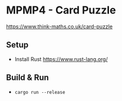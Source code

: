 # MPMP4 - Card Puzzle 
https://www.think-maths.co.uk/card-puzzle

## Setup
- Install Rust https://www.rust-lang.org/

## Build & Run
- `cargo run --release` 
